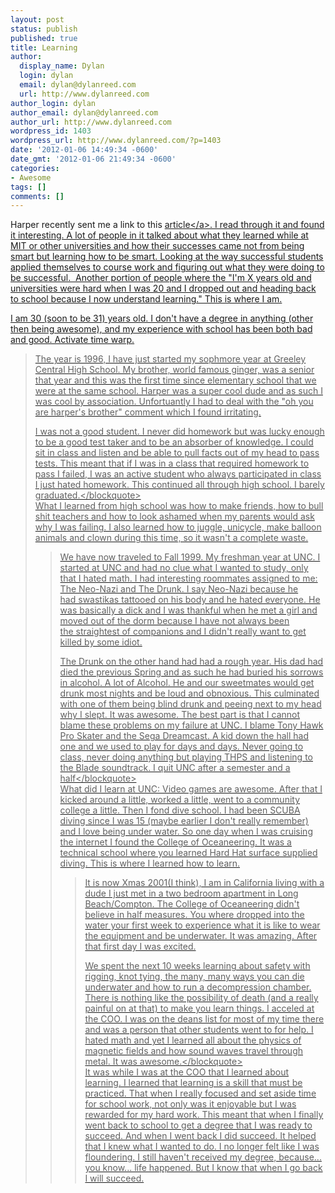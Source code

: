 ```yaml
---
layout: post
status: publish
published: true
title: Learning
author:
  display_name: Dylan
  login: dylan
  email: dylan@dylanreed.com
  url: http://www.dylanreed.com
author_login: dylan
author_email: dylan@dylanreed.com
author_url: http://www.dylanreed.com
wordpress_id: 1403
wordpress_url: http://www.dylanreed.com/?p=1403
date: '2012-01-06 14:49:34 -0600'
date_gmt: '2012-01-06 21:49:34 -0600'
categories:
- Awesome
tags: []
comments: []
---
```

<p>Harper recently sent me a link to this <a href="http:&#47;&#47;www.readability.com&#47;read?url=http:&#47;&#47;www.reddit.com&#47;r&#47;confession&#47;comments&#47;nxdzz&#47;im_not_as_smart_as_i_thought_i_was&#47;c3d91jl">article<&#47;a>. I read through it and found it interesting. A lot of people in it talked about what they learned while at MIT or other universities and how their successes came not from being smart but learning how to be smart. Looking at the way successful students applied themselves to course work and figuring out what they were doing to be successful. &nbsp;Another portion of people where the "I'm X years old and universities were hard when I was 20 and I dropped out and heading back to school because I now understand learning." This is where I am.</p>
<p>I am 30 (soon to be 31) years old. I don't have a degree in anything (other then being awesome), and my experience with school has been both bad and good. Activate time warp.</p>
<blockquote><p>The year is 1996, I have just started my sophmore year at Greeley Central High School. My brother, world famous ginger, was a senior that year and this was the first time since elementary school that we were at the same school. Harper was a super cool dude and as such I was cool by association. Unfortuantly I had to deal with the "oh you are harper's brother" comment which I found irritating.</p>
<p>I was not a good student. I never did homework but was lucky enough to be a good test taker and to be an absorber of knowledge. I could sit in class and listen and be able to pull facts out of my head to pass tests. This meant that if I was in a class that required homework to pass I failed, I was an active student who always participated in class I just hated homework. This continued all through high school. I barely graduated.<&#47;blockquote><br />
What I learned from high school was how to make friends, how to bull shit teachers and how to look ashamed when my parents would ask why I was failing. I also learned how to juggle, unicycle, make balloon animals and clown during this time, so it wasn't a complete waste.</p>
<blockquote><p>We have now traveled to Fall 1999. My freshman year at UNC. I started at UNC and had no clue what I wanted to study, only that I hated math. I had interesting&nbsp;roommates&nbsp;assigned to me: The Neo-Nazi and The Drunk. I say Neo-Nazi because he had&nbsp;swastikas&nbsp;tattooed on his body and he hated everyone. He was basically a dick and I was thankful when he met a girl and moved out of the dorm because I have not always been the&nbsp;straightest&nbsp;of companions and I didn't really want to get killed by some idiot.</p>
<p>The Drunk on the other hand had had a rough year. His dad had died the previous Spring and as such he had buried his sorrows in&nbsp;alcohol. A lot of&nbsp;Alcohol. He and our&nbsp;sweetmates&nbsp;would get drunk most nights and be loud and obnoxious. This culminated with one of them being blind drunk and peeing next to my head why I slept. It was awesome. The best part is that I cannot blame these problems on my failure at UNC. I blame Tony Hawk Pro Skater and the Sega Dreamcast. A kid down the hall had one and we used to play for days and days. Never going to class, never doing anything but playing THPS and listening to the Blade soundtrack. I quit UNC after a semester and a half<&#47;blockquote><br />
What did I learn at UNC: Video games are awesome. After that I kicked around a little, worked a little, went to a community college a little. Then I fond dive school. I had been SCUBA diving since I was 15 (maybe earlier I don't really remember) and I love being under water. So one day when I was cruising the internet I found the College of Oceaneering. It was a technical school where you learned Hard Hat surface supplied diving. This is where I learned how to learn.</p>
<blockquote><p>It is now Xmas 2001(I think), I am in California living with a dude I just met in a two bedroom apartment in Long Beach&#47;Compton. The College of Oceaneering didn't believe in half measures. You where dropped into the water your first week to experience what it is like to wear the equipment and be underwater. It was amazing. After that first day I was excited.</p>
<p>We spent the next 10 weeks learning about safety with rigging, knot tying, the many, many ways you can die underwater and how to run a decompression chamber. There is nothing like the possibility of death (and a really painful on at that) to make you learn things. I acceled at the COO. I was on the deans list for most of my time there and was a person that other students went to for help. I hated math and yet I learned all about the physics of magnetic fields and how sound waves travel through metal. It was awesome.<&#47;blockquote><br />
It was while I was at the COO that I learned about learning. I learned that learning is a skill that must be practiced. That when I really focused and set aside time for school work, not only was it enjoyable but I was rewarded for my hard work. This meant that when I finally went back to school to get a degree that I was ready to succeed. And when I went back I did succeed. It helped that I knew what I wanted to do. I no longer felt like I was floundering. I still haven't&nbsp;received&nbsp;my degree, because... you know... life happened. But I know that when I go back I will succeed.</p>
